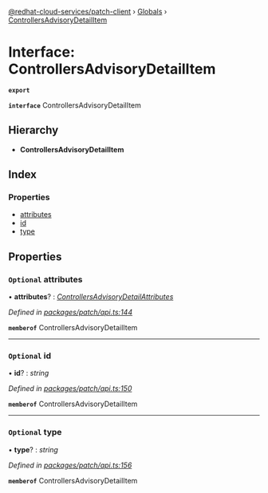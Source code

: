 [@redhat-cloud-services/patch-client](../README.md) › [Globals](../globals.md) › [ControllersAdvisoryDetailItem](controllersadvisorydetailitem.md)

# Interface: ControllersAdvisoryDetailItem

**`export`** 

**`interface`** ControllersAdvisoryDetailItem

## Hierarchy

* **ControllersAdvisoryDetailItem**

## Index

### Properties

* [attributes](controllersadvisorydetailitem.md#optional-attributes)
* [id](controllersadvisorydetailitem.md#optional-id)
* [type](controllersadvisorydetailitem.md#optional-type)

## Properties

### `Optional` attributes

• **attributes**? : *[ControllersAdvisoryDetailAttributes](controllersadvisorydetailattributes.md)*

*Defined in [packages/patch/api.ts:144](https://github.com/fhlavac/javascript-clients/blob/c21a0a5/packages/patch/api.ts#L144)*

**`memberof`** ControllersAdvisoryDetailItem

___

### `Optional` id

• **id**? : *string*

*Defined in [packages/patch/api.ts:150](https://github.com/fhlavac/javascript-clients/blob/c21a0a5/packages/patch/api.ts#L150)*

**`memberof`** ControllersAdvisoryDetailItem

___

### `Optional` type

• **type**? : *string*

*Defined in [packages/patch/api.ts:156](https://github.com/fhlavac/javascript-clients/blob/c21a0a5/packages/patch/api.ts#L156)*

**`memberof`** ControllersAdvisoryDetailItem
